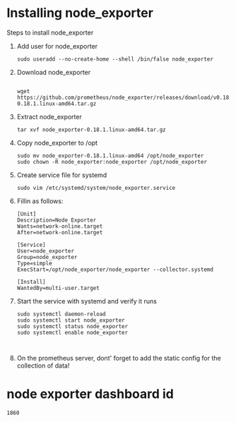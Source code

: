 # Installing node_exporter

Steps to install node_exporter

1. Add user for node_exporter

   ```
   sudo useradd --no-create-home --shell /bin/false node_exporter
   ```

2. Download node_exporter

   ```
  
   wget https://github.com/prometheus/node_exporter/releases/download/v0.18.1/node_exporter-0.18.1.linux-amd64.tar.gz
   ```

3. Extract node_exporter

   ```
   tar xvf node_exporter-0.18.1.linux-amd64.tar.gz
   ```

4. Copy node_exporter to /opt

   ```
   sudo mv node_exporter-0.18.1.linux-amd64 /opt/node_exporter
   sudo chown -R node_exporter:node_exporter /opt/node_exporter
   ```

5. Create service file for systemd

   ```
   sudo vim /etc/systemd/system/node_exporter.service
   ```

6. Fillin as follows:

   ```
   [Unit]
   Description=Node Exporter
   Wants=network-online.target
   After=network-online.target

   [Service]
   User=node_exporter
   Group=node_exporter
   Type=simple
   ExecStart=/opt/node_exporter/node_exporter --collector.systemd

   [Install]
   WantedBy=multi-user.target
   ```

7. Start the service with systemd and verify it runs

   ```
   sudo systemctl daemon-reload
   sudo systemctl start node_exporter 
   sudo systemctl status node_exporter 
   sudo systemctl enable node_exporter 


   
   ```
8. On the prometheus server, dont' forget to add the static config for the collection of data!


# node exporter dashboard id
```
1860
```
